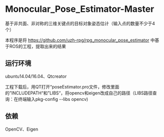 # Monocular_Pose_Estimator-Master
基于非共面、非对称的三维关键点的目标对象姿态估计（输入点的数量不少于4个）

本程序是将 https://github.com/uzh-rpg/rpg_monocular_pose_estimator 中基于ROS的工程，提取出来的结果

## 运行环境
ubuntu14.04/16.04、Qtcreator

工程下载后，用QT打开“poseEstimator.pro文件，修改里面的”INCLUDEPATH“和”LIBS“，将opencv和eigen改成自己的路径（LIBS路径查询：在终端输入pkg-config --libs opencv)

## 依赖
OpenCV、Eigen
